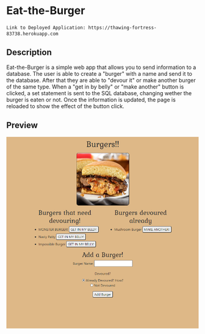 # Eat-the-Burger

```
Link to Deployed Application: https://thawing-fortress-83738.herokuapp.com
```

## Description

Eat-the-Burger is a simple web app that allows you to send information to a database. The user is able to create a "burger" with a name and send it to the database. After that they are able to "devour it" or make another burger of the
same type. When a "get in by belly" or "make another" button is clicked, a set statement is sent to the SQL database, changing wether the burger is eaten or not. Once the information is updated, the page is reloaded to show the effect of the button click.

## Preview

![Preview](public\assets\img\preview.png)